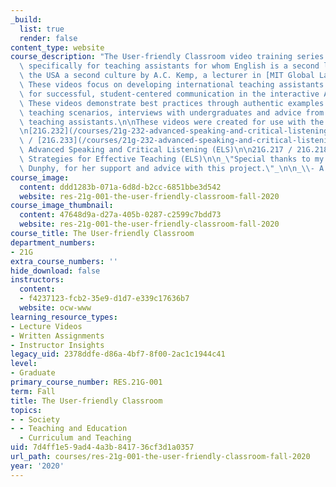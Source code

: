 ```yaml
---
_build:
  list: true
  render: false
content_type: website
course_description: "The User-friendly Classroom video training series was created\
  \ specifically for teaching assistants for whom English is a second language and\
  \ the USA a second culture by A.C. Kemp, a lecturer in [MIT Global Languages](http://mitgsl.mit.edu/).\_\
  \ These videos focus on developing international teaching assistants' strategies\
  \ for successful, student-centered communication in the interactive American classroom.\
  \ These videos demonstrate best practices through authentic examples of successful\
  \ teaching scenarios, interviews with undergraduates and advice from international\
  \ teaching assistants.\n\nThese videos were created for use with the following courses:\n\
  \n[21G.232](/courses/21g-232-advanced-speaking-and-critical-listening-skills-els-spring-2007/)\
  \ / [21G.233](/courses/21g-232-advanced-speaking-and-critical-listening-skills-els-spring-2007/)\
  \ Advanced Speaking and Critical Listening (ELS)\n\n21G.217 / 21G.218 Workshop in\
  \ Strategies for Effective Teaching (ELS)\n\n_\"Special thanks to my mentor, Jane\
  \ Dunphy, for her support and advice with this project.\"_\n\n_\\- A.C. Kemp_"
course_image:
  content: ddd1283b-071a-6d8d-b2cc-6851bbe3d542
  website: res-21g-001-the-user-friendly-classroom-fall-2020
course_image_thumbnail:
  content: 47648d9a-d27a-405b-0287-c2599c7bdd73
  website: res-21g-001-the-user-friendly-classroom-fall-2020
course_title: The User-friendly Classroom
department_numbers:
- 21G
extra_course_numbers: ''
hide_download: false
instructors:
  content:
  - f4237123-fcb2-35e9-d1d7-e339c17636b7
  website: ocw-www
learning_resource_types:
- Lecture Videos
- Written Assignments
- Instructor Insights
legacy_uid: 2378ddfe-d86a-4bf7-8f00-2ac1c1944c41
level:
- Graduate
primary_course_number: RES.21G-001
term: Fall
title: The User-friendly Classroom
topics:
- - Society
- - Teaching and Education
  - Curriculum and Teaching
uid: 7d4ff1e5-9ad4-4a3b-8417-36cf3d1a0357
url_path: courses/res-21g-001-the-user-friendly-classroom-fall-2020
year: '2020'
---
```

